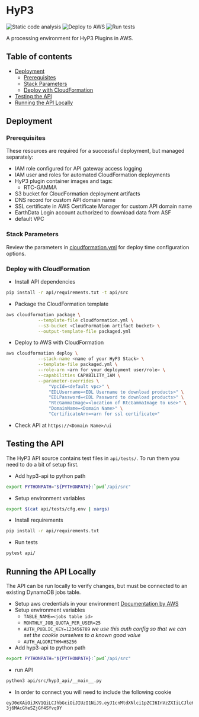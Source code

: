 # HyP3
![Static code analysis](https://github.com/ASFHyP3/hyp3/workflows/Static%20code%20analysis/badge.svg)
![Deploy to AWS](https://github.com/ASFHyP3/hyp3/workflows/Deploy%20to%20AWS/badge.svg)
![Run tests](https://github.com/ASFHyP3/hyp3/workflows/Run%20tests/badge.svg)

A processing environment for HyP3 Plugins in AWS.

## Table of contents
- [Deployment](#deployment)
  - [Prerequisites](#prerequisites)
  - [Stack Parameters](#stack-parameters)
  - [Deploy with CloudFormation](#deploy-with-cloudformation)
- [Testing the API](#testing-the-api)
- [Running the API Locally](#running-the-api-locally)

## Deployment

### Prerequisites
These resources are required for a successful deployment, but managed separately:

- IAM role configured for API gateway access logging
- IAM user and roles for automated CloudFormation deployments
- HyP3 plugin container images and tags:
  - RTC-GAMMA
- S3 bucket for CloudFormation deployment artifacts
- DNS record for custom API domain name
- SSL certificate in AWS Certificate Manager for custom API domain name
- EarthData Login account authorized to download data from ASF
- default VPC

### Stack Parameters
Review the parameters in [cloudformation.yml](cloudformation.yml) for deploy time configuration options.

### Deploy with CloudFormation

- Install API dependencies
```sh
pip install -r api/requirements.txt -t api/src
```

- Package the CloudFormation template
```sh
aws cloudformation package \
            --template-file cloudformation.yml \
            --s3-bucket <CloudFormation artifact bucket> \
            --output-template-file packaged.yml
```

- Deploy to AWS with CloudFormation
```sh
aws cloudformation deploy \
            --stack-name <name of your HyP3 Stack> \
            --template-file packaged.yml \
            --role-arn <arn for your deployment user/role> \
            --capabilities CAPABILITY_IAM \
            --parameter-overrides \
                "VpcId=<default vpc>" \
                "EDLUsername=<EDL Username to download products>" \
                "EDLPassword=<EDL Password to download products>" \
                "RtcGammaImage=<location of RtcGammaImage to use>" \
                "DomainName=<Domain Name>" \
                "CertificateArn=<arn for ssl certificate>"
```
- Check API at `https://<Domain Name>/ui`


## Testing the API
The HyP3 API source contains test files in `api/tests/`. To run them you need to do a bit of setup first.

- Add hyp3-api to python path
```sh
export PYTHONPATH="${PYTHONPATH}:`pwd`/api/src"
```
- Setup environment variables
```sh
export $(cat api/tests/cfg.env | xargs)
```
- Install requirements
```sh
pip install -r api/requirements.txt
```

- Run tests
```sh
pytest api/
```

## Running the API Locally
The API can be run locally to verify changes, but must be connected to an existing DynamoDB jobs table.

- Setup aws credentials in your environment [Documentation by AWS](https://boto3.amazonaws.com/v1/documentation/api/latest/guide/quickstart.html#configuration)
- Setup environment variables
  - `TABLE_NAME=<jobs table id>`
  - `MONTHLY_JOB_QUOTA_PER_USER=25`
  - `AUTH_PUBLIC_KEY=123456789` *we use this auth config so that we can set the cookie ourselves to a known good value*
  - `AUTH_ALGORITHM=HS256`
- Add hyp3-api to python path
```sh
export PYTHONPATH="${PYTHONPATH}:`pwd`/api/src"
```
- run API
```sh
python3 api/src/hyp3_api/__main__.py
```
- In order to connect you will need to include the following cookie
```
eyJ0eXAiOiJKV1QiLCJhbGciOiJIUzI1NiJ9.eyJ1cnMtdXNlci1pZCI6InVzZXIiLCJleHAiOjIxNTk1Mzc0OTYyLCJ1cnMtZ3JvdXBzIjpbeyJuYW1lIjoiYXV0aC1ncm91cCIsImFwcF91aWQiOiJhdXRoLXVpZCJ9XX0.hMtgDTqS5wxDPCzK9MlXB-3j6MAcGYeSZjGf4SYvq9Y
```
